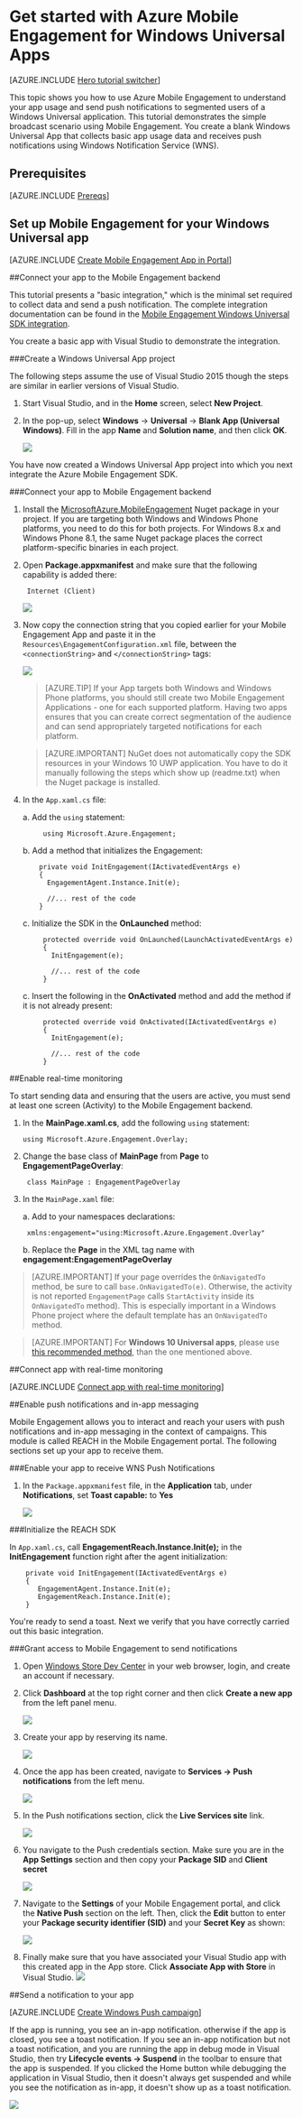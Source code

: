 <properties
	pageTitle="Get started with Windows Universal Apps Azure Mobile Engagement"
	description="Learn how to use Azure Mobile Engagement with analytics and push notifications for Windows Universal Apps."
	services="mobile-engagement"
	documentationCenter="windows"
	authors="piyushjo"
	manager="dwrede"
	editor="" />

<tags
	ms.service="mobile-engagement"
	ms.workload="mobile"
	ms.tgt_pltfrm="mobile-windows-store"
	ms.devlang="dotnet"
	ms.topic="hero-article"
	ms.date="08/12/2016"
	ms.author="piyushjo;ricksal" />

# Get started with Azure Mobile Engagement for Windows Universal Apps

[AZURE.INCLUDE [Hero tutorial switcher](../../includes/mobile-engagement-hero-tutorial-switcher.md)]

This topic shows you how to use Azure Mobile Engagement to understand your app usage and send push notifications to segmented users of a Windows Universal application.
This tutorial demonstrates the simple broadcast scenario using Mobile Engagement. You create a blank Windows Universal App that collects basic app usage data and receives push notifications using Windows Notification Service (WNS).

## Prerequisites

[AZURE.INCLUDE [Prereqs](../../includes/mobile-engagement-windows-store-prereqs.md)]


## Set up Mobile Engagement for your Windows Universal app

[AZURE.INCLUDE [Create Mobile Engagement App in Portal](../../includes/mobile-engagement-create-app-in-portal-new.md)]

##<a id="connecting-app"></a>Connect your app to the Mobile Engagement backend

This tutorial presents a "basic integration," which is the minimal set required to collect data and send a push notification. The complete integration documentation can be found in the [Mobile Engagement Windows Universal SDK integration](mobile-engagement-windows-store-sdk-overview.md).

You create a basic app with Visual Studio to demonstrate the integration.

###Create a Windows Universal App project

The following steps assume the use of Visual Studio 2015 though the steps are similar in earlier versions of Visual Studio.

1. Start Visual Studio, and in the **Home** screen, select **New Project**.

2. In the pop-up, select **Windows** -> **Universal** -> **Blank App (Universal Windows)**. Fill in the app **Name** and **Solution name**, and then click **OK**.

    ![][1]

You have now created a Windows Universal App project into which you next integrate the Azure Mobile Engagement SDK.

###Connect your app to Mobile Engagement backend

1. Install the [MicrosoftAzure.MobileEngagement] Nuget package in your project. If you are targeting both Windows and Windows Phone platforms, you need to do this for both projects. For Windows 8.x and Windows Phone 8.1, the same Nuget package places the correct platform-specific binaries in each project.

2. Open **Package.appxmanifest** and make sure that the following capability is added there:

		Internet (Client)

	![][2]

3. Now copy the connection string that you copied earlier for your Mobile Engagement App and paste it in the `Resources\EngagementConfiguration.xml` file, between the `<connectionString>` and `</connectionString>` tags:

	![][3]


	>[AZURE.TIP] If your App targets both Windows and Windows Phone platforms, you should still create two Mobile Engagement Applications - one for each supported platform. Having two apps ensures that you can create correct segmentation of the audience and can send appropriately targeted notifications for each platform.
	
	> [AZURE.IMPORTANT] NuGet does not automatically copy the SDK resources in your Windows 10 UWP application. You have to do it manually following the steps which show up (readme.txt) when the Nuget package is installed.  

4. In the `App.xaml.cs` file:

	a. Add the `using` statement:

			using Microsoft.Azure.Engagement;

	b. Add a method that initializes the Engagement:

           private void InitEngagement(IActivatedEventArgs e)
           {
             EngagementAgent.Instance.Init(e);

			 //... rest of the code
           }

    c. Initialize the SDK in the **OnLaunched** method:

			protected override void OnLaunched(LaunchActivatedEventArgs e)
			{
			  InitEngagement(e);

			  //... rest of the code
			}

	c. Insert the following in the **OnActivated** method and add the method if it is not already present:

			protected override void OnActivated(IActivatedEventArgs e)
			{
			  InitEngagement(e);

			  //... rest of the code
			}

##<a id="monitor"></a>Enable real-time monitoring

To start sending data and ensuring that the users are active, you must send at least one screen (Activity) to the Mobile Engagement backend.

1. 	In the **MainPage.xaml.cs**, add the following `using` statement:

		using Microsoft.Azure.Engagement.Overlay;

2. Change the base class of **MainPage** from **Page** to **EngagementPageOverlay**:

		class MainPage : EngagementPageOverlay

3. In the `MainPage.xaml` file:

	a. Add to your namespaces declarations:

		xmlns:engagement="using:Microsoft.Azure.Engagement.Overlay"

	b. Replace the **Page** in the XML tag name with **engagement:EngagementPageOverlay**

> [AZURE.IMPORTANT] If your page overrides the `OnNavigatedTo` method, be sure to call `base.OnNavigatedTo(e)`. Otherwise, the activity is not reported `EngagementPage` calls `StartActivity` inside its `OnNavigatedTo` method). This is especially important in a Windows Phone project where the default template has an `OnNavigatedTo` method.

> [AZURE.IMPORTANT] For **Windows 10 Universal apps**, please use [this recommended method](mobile-engagement-windows-store-advanced-reporting.md#recommended-method-overload-your-codepagecode-classes), than the one mentioned above.

##<a id="monitor"></a>Connect app with real-time monitoring

[AZURE.INCLUDE [Connect app with real-time monitoring](../../includes/mobile-engagement-connect-app-with-monitor.md)]

##<a id="integrate-push"></a>Enable push notifications and in-app messaging

Mobile Engagement allows you to interact and reach your users with push notifications and in-app messaging in the context of campaigns. This module is called REACH in the Mobile Engagement portal.
The following sections set up your app to receive them.

###Enable your app to receive WNS Push Notifications

1. In the `Package.appxmanifest` file, in the **Application** tab, under **Notifications**, set **Toast capable:** to **Yes**

	![][5]

###Initialize the REACH SDK

In `App.xaml.cs`, call **EngagementReach.Instance.Init(e);** in the **InitEngagement** function right after the agent initialization:

        private void InitEngagement(IActivatedEventArgs e)
		{
		   EngagementAgent.Instance.Init(e);
		   EngagementReach.Instance.Init(e);
		}

You're ready to send a toast. Next we verify that you have correctly carried out this basic integration.

###Grant access to Mobile Engagement to send notifications

1. Open [Windows Store Dev Center] in your web browser, login, and create an account if necessary.
2. Click **Dashboard** at the top right corner and then click **Create a new app** from the left panel menu.

	![][9]

2. Create your app by reserving its name.

	![][10]

3. Once the app has been created, navigate to **Services -> Push notifications** from the left menu.

	![][11]

4. In the Push notifications section, click the **Live Services site** link.

	![][12]

5. You navigate to the Push credentials section. Make sure you are in the **App Settings** section and then copy your **Package SID** and **Client secret**

	![][13]

6. Navigate to the **Settings** of your Mobile Engagement portal, and click the **Native Push** section on the left. Then, click the **Edit** button to enter your **Package security identifier (SID)** and your **Secret Key** as shown:

	![][6]

8. Finally make sure that you have associated your Visual Studio app with this created app in the App store. Click **Associate App with Store** in Visual Studio.
	![][7]

##<a id="send"></a>Send a notification to your app

[AZURE.INCLUDE [Create Windows Push campaign](../../includes/mobile-engagement-windows-push-campaign.md)]

If the app is running, you see an in-app notification. otherwise if the app is closed, you see a toast notification.
If you see an in-app notification but not a toast notification, and you are running the app in debug mode in Visual Studio, then try **Lifecycle events -> Suspend** in the toolbar to ensure that the app is suspended. If you clicked the Home button while debugging the application in Visual Studio, then it doesn't always get suspended and while you see the notification as in-app, it doesn't show up as a toast notification.  

![][8]

<!-- URLs. -->
[Mobile Engagement Windows Universal SDK documentation]: ../mobile-engagement-windows-store-integrate-engagement/
[MicrosoftAzure.MobileEngagement]: http://go.microsoft.com/?linkid=9864592
[Windows Store Dev Center]: https://dev.windows.com
[Windows Universal Apps - Overlay integration]: ../mobile-engagement-windows-store-integrate-engagement-reach/#overlay-integration

<!-- Images. -->
[1]: ./media/mobile-engagement-windows-store-dotnet-get-started/universal-app-creation.png
[2]: ./media/mobile-engagement-windows-store-dotnet-get-started/manifest-capabilities.png
[3]: ./media/mobile-engagement-windows-store-dotnet-get-started/add-connection-info.png
[5]: ./media/mobile-engagement-windows-store-dotnet-get-started/manifest-toast.png
[6]: ./media/mobile-engagement-windows-store-dotnet-get-started/enter-credentials.png
[7]: ./media/mobile-engagement-windows-store-dotnet-get-started/associate-app-store.png
[8]: ./media/mobile-engagement-windows-store-dotnet-get-started/vs-suspend.png
[9]: ./media/mobile-engagement-windows-store-dotnet-get-started/dashboard_create_app.png
[10]: ./media/mobile-engagement-windows-store-dotnet-get-started/dashboard_app_name.png
[11]: ./media/mobile-engagement-windows-store-dotnet-get-started/dashboard_services_push.png
[12]: ./media/mobile-engagement-windows-store-dotnet-get-started/dashboard_services_push_1.png
[13]: ./media/mobile-engagement-windows-store-dotnet-get-started/dashboard_services_push_creds.png

